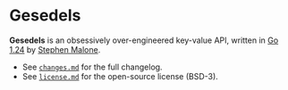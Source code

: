 # Gesedels 

**Gesedels** is an obsessively over-engineered key-value API, written in [Go 1.24][go] by [Stephen Malone][sm].

- See [`changes.md`][ch] for the full changelog.
- See [`license.md`][li] for the open-source license (BSD-3).

[ch]: https://github.com/gesedels/gesedels/blob/main/changes.md
[li]: https://github.com/gesedels/gesedels/blob/main/license.md
[go]: https://go.dev/doc/go1.24
[sm]: https://github.com/gesedels
